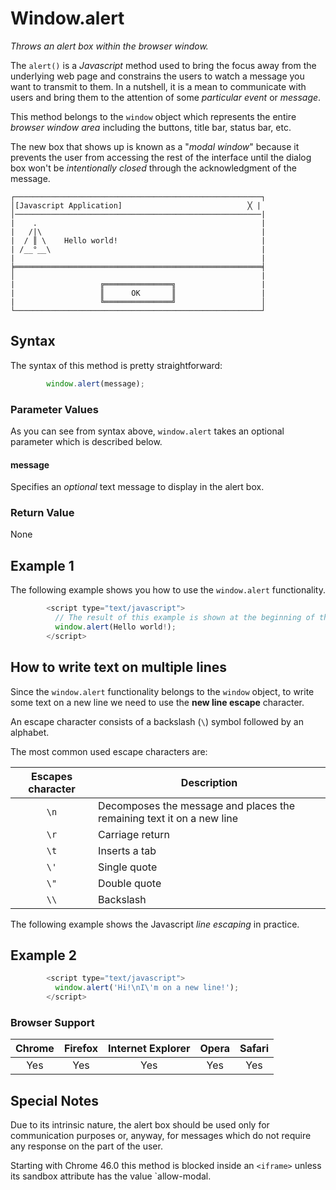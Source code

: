 # Window.alert

*Throws an alert box within the browser window.*

The `alert()` is a *Javascript* method used to bring the focus away from the underlying web page and constrains the users to watch a message you want to transmit to them.  In a nutshell, it is a mean to communicate with users and bring them to the attention of some *particular event* or *message*.

This method belongs to the `window` object which represents the entire *browser window area* including the buttons, title bar, status bar, etc.

The new box that shows up is known as a  "*modal window*" because it prevents the user from accessing the rest of the interface until the dialog box won't be *intentionally closed* through the acknowledgment of the message.


```
┌───────────────────────────────────────────────────────┐
│[Javascript Application]                            ╳ |
│───────────────────────────────────────────────────────|
|    .                                                  |
|   /|\                                                 |
|  / ║ \    Hello world!                                |
| /__°__\                                               |
|                                                       |
╞═══════════════════════════════════════════════════════╡
│                                                       |
|                   ╔═══════════════╗                   |
|                   ║      OK       ║                   |
|                   ╚═══════════════╝                   │       
└───────────────────────────────────────────────────────┘

```

## Syntax

The syntax of this method is pretty straightforward:

```js
        window.alert(message);
```

### Parameter Values

As you can see from syntax above, `window.alert` takes an optional parameter which is described below.

#### message

Specifies an *optional* text message to display in the alert box.

### Return Value

None

## Example 1

The following example shows you how to use the `window.alert` functionality.

```js
        <script type="text/javascript">
          // The result of this example is shown at the beginning of this page
          window.alert(Hello world!);
        </script>

```

## How to write text on multiple lines

Since the `window.alert` functionality belongs to the `window` object, to write some text on a new line we need to use the **new line escape** character.

An escape character consists of a backslash (`\`) symbol followed by an alphabet.

The most common used escape characters are:

| Escapes character | Description | 
|:-----------------:|-----------|
|        `\n`       |  Decomposes the message and places the remaining text it on a new line       |
|  `\r`              |   Carriage return       |
|  `\t`              |   Inserts a tab         |
|  `\'`              |   Single quote          |
|  `\"`              |   Double quote          |
|  `\\`              |   Backslash             |


The following example shows the Javascript *line escaping* in practice.

## Example 2

```js
        <script type="text/javascript">
          window.alert('Hi!\nI\'m on a new line!');
        </script>

```

### Browser Support

| Chrome | Firefox | Internet Explorer | Opera | Safari |
|:------:|:-------:|:-----------------:|:-----:|:------:|
|  Yes   |   Yes   |        Yes        |  Yes  |  Yes   |


## Special Notes

Due to its intrinsic nature, the alert box should be used only for communication purposes or, anyway, for messages which do not require any response on the part of the user.

Starting with Chrome 46.0 this method is blocked inside an `<iframe>` unless its sandbox attribute has the value `allow-modal.
